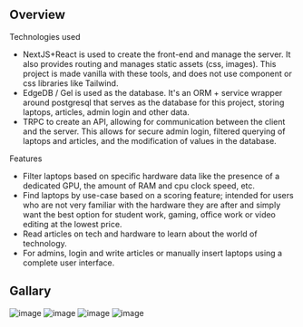 ## Overview




Technologies used
- NextJS+React is used to create the front-end and manage the server. It also provides routing and manages static assets (css, images). This project is made vanilla with these tools, and does not use component or css libraries like Tailwind. 
- EdgeDB / Gel is used as the database. It's an ORM + service wrapper around postgresql that serves as the database for this project, storing laptops, articles, admin login and other data.
- TRPC to create an API, allowing for communication between the client and the server. This allows for secure admin login, filtered querying of laptops and articles, and the modification of values in the database.

Features
- Filter laptops based on specific hardware data like the presence of a dedicated GPU, the amount of RAM and cpu clock speed, etc.
- Find laptops by use-case based on a scoring feature; intended for users who are not very familiar with the hardware they are after and simply want the best option for student work, gaming, office work or video editing at the lowest price.
- Read articles on tech and hardware to learn about the world of technology.
- For admins, login and write articles or manually insert laptops using a complete user interface.

## Gallary

![image](https://github.com/user-attachments/assets/dc582f65-65f2-4773-9a3b-01fadc62d276)
![image](https://github.com/user-attachments/assets/61142580-4797-42e3-80f2-c78caad31b3f)
![image](https://github.com/user-attachments/assets/719f13f1-7c7c-4f84-8919-7fd5744a29b0)
![image](https://github.com/user-attachments/assets/bb31be4e-b6e9-4833-bf55-67a4500eecfe)
